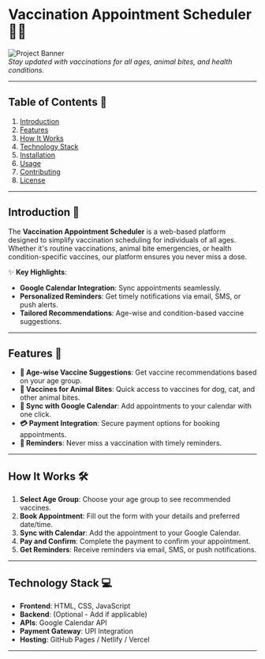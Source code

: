 # **Vaccination Appointment Scheduler** 💉📅

![Project Banner](![Logo](https://github.com/user-attachments/assets/6db0deb6-584c-4a5f-8ab2-6174df9db3c6))  
*Stay updated with vaccinations for all ages, animal bites, and health conditions.*

---

## **Table of Contents** 📑
1. [Introduction](#introduction-)
2. [Features](#features-)
3. [How It Works](#how-it-works-)
4. [Technology Stack](#technology-stack-)
5. [Installation](#installation-)
6. [Usage](#usage-)
7. [Contributing](#contributing-)
8. [License](#license-)

---

## **Introduction** 🌟
The **Vaccination Appointment Scheduler** is a web-based platform designed to simplify vaccination scheduling for individuals of all ages. Whether it's routine vaccinations, animal bite emergencies, or health condition-specific vaccines, our platform ensures you never miss a dose.  

✨ **Key Highlights**:
- **Google Calendar Integration**: Sync appointments seamlessly.
- **Personalized Reminders**: Get timely notifications via email, SMS, or push alerts.
- **Tailored Recommendations**: Age-wise and condition-based vaccine suggestions.

---

## **Features** 🚀
- **📅 Age-wise Vaccine Suggestions**: Get vaccine recommendations based on your age group.
- **🐾 Vaccines for Animal Bites**: Quick access to vaccines for dog, cat, and other animal bites.
- **📲 Sync with Google Calendar**: Add appointments to your calendar with one click.
- **💳 Payment Integration**: Secure payment options for booking appointments.
- **🔔 Reminders**: Never miss a vaccination with timely reminders.

---

## **How It Works** 🛠️
1. **Select Age Group**: Choose your age group to see recommended vaccines.
2. **Book Appointment**: Fill out the form with your details and preferred date/time.
3. **Sync with Calendar**: Add the appointment to your Google Calendar.
4. **Pay and Confirm**: Complete the payment to confirm your appointment.
5. **Get Reminders**: Receive reminders via email, SMS, or push notifications.

---

## **Technology Stack** 💻
- **Frontend**: HTML, CSS, JavaScript
- **Backend**: (Optional - Add if applicable)
- **APIs**: Google Calendar API
- **Payment Gateway**: UPI Integration
- **Hosting**: GitHub Pages / Netlify / Vercel

---
